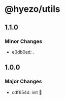 # @hyezo/utils

## 1.1.0

### Minor Changes

- e0db0ed: .

## 1.0.0

### Major Changes

- cdf654d: init 🧤
